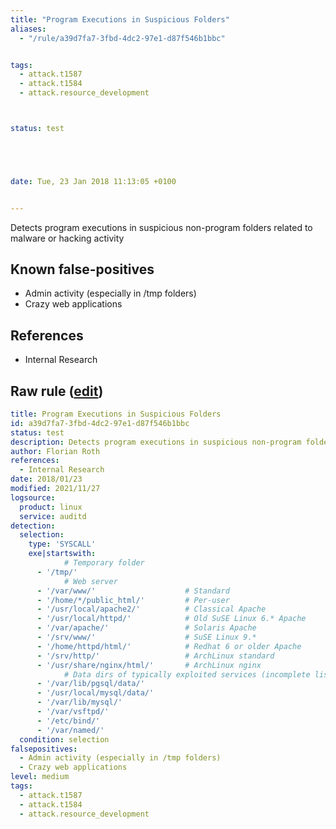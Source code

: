 ```yaml
---
title: "Program Executions in Suspicious Folders"
aliases:
  - "/rule/a39d7fa7-3fbd-4dc2-97e1-d87f546b1bbc"


tags:
  - attack.t1587
  - attack.t1584
  - attack.resource_development



status: test





date: Tue, 23 Jan 2018 11:13:05 +0100


---
```


Detects program executions in suspicious non-program folders related to malware or hacking activity

<!--more-->


## Known false-positives

* Admin activity (especially in /tmp folders)
* Crazy web applications



## References

* Internal Research


## Raw rule ([edit](https://github.com/SigmaHQ/sigma/edit/master/rules/linux/auditd/lnx_auditd_susp_exe_folders.yml))
```yaml
title: Program Executions in Suspicious Folders
id: a39d7fa7-3fbd-4dc2-97e1-d87f546b1bbc
status: test
description: Detects program executions in suspicious non-program folders related to malware or hacking activity
author: Florian Roth
references:
  - Internal Research
date: 2018/01/23
modified: 2021/11/27
logsource:
  product: linux
  service: auditd
detection:
  selection:
    type: 'SYSCALL'
    exe|startswith:
            # Temporary folder
      - '/tmp/'
            # Web server 
      - '/var/www/'                    # Standard
      - '/home/*/public_html/'         # Per-user
      - '/usr/local/apache2/'          # Classical Apache
      - '/usr/local/httpd/'            # Old SuSE Linux 6.* Apache
      - '/var/apache/'                 # Solaris Apache
      - '/srv/www/'                    # SuSE Linux 9.*
      - '/home/httpd/html/'            # Redhat 6 or older Apache
      - '/srv/http/'                   # ArchLinux standard
      - '/usr/share/nginx/html/'       # ArchLinux nginx
            # Data dirs of typically exploited services (incomplete list)
      - '/var/lib/pgsql/data/'
      - '/usr/local/mysql/data/'
      - '/var/lib/mysql/'
      - '/var/vsftpd/'
      - '/etc/bind/'
      - '/var/named/'
  condition: selection
falsepositives:
  - Admin activity (especially in /tmp folders)
  - Crazy web applications
level: medium
tags:
  - attack.t1587
  - attack.t1584
  - attack.resource_development

```
